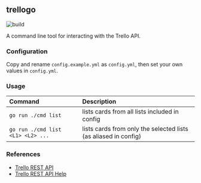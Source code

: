## trellogo
![build](https://github.com/utkuufuk/trellogo/workflows/trellogo/badge.svg?branch=master)

A command line tool for interacting with the Trello API.

### Configuration
Copy and rename `config.example.yml` as `config.yml`, then set your own values in `config.yml`.

### Usage
| Command | Description |
|:-|:-|
| `go run ./cmd list`               | lists cards from all lists included in config |
| `go run ./cmd list <L1> <L2> ...` | lists cards from only the selected lists (as aliased in config) |

### References
 * [Trello REST API](https://developer.atlassian.com/cloud/trello/rest/)
 * [Trello REST API Help](http://www.trello.org/help.html)
